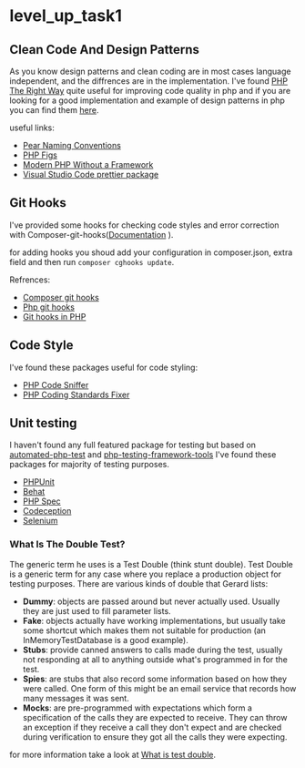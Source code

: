 # level_up_task1


## Clean Code And Design Patterns
As you know design patterns and clean coding are in most cases language independent, and the diffrences are in the implementation. I've found [PHP The Right Way](https://phptherightway.com) quite useful for improving code quality in php and if you are looking for a good implementation and example of design patterns in php you can find them [here](https://github.com/jupeter/clean-code-php).

useful links:
* [Pear Naming Conventions](https://pear.php.net/manual/en/standards.naming.php)
* [PHP Figs](https://www.php-fig.org/)
* [Modern PHP Without a Framework](https://kevinsmith.io/modern-php-without-a-framework)
* [Visual Studio Code prettier package](https://github.com/prettier/plugin-php)


## Git Hooks
I've provided some hooks for checking code styles and error correction with Composer-git-hooks([Documentation](https://github.com/BrainMaestro/composer-git-hooks)
).

for adding hooks you shoud add your configuration in composer.json, extra field and then run `composer cghooks update`.

Refrences:

* [Composer git hooks](https://github.com/BrainMaestro/composer-git-hooks)
* [Php git hooks](https://github.com/bruli/php-git-hooks)
* [Git hooks in PHP](https://carlosbuenosvinos.com/write-your-git-hooks-in-php-and-keep-them-under-git-control/)


## Code Style
I've found these packages useful for code styling:

* [PHP Code Sniffer](https://github.com/squizlabs/PHP_CodeSniffer)
* [PHP Coding Standards Fixer](https://cs.symfony.com/)

## Unit testing
I haven't found any full featured package for testing but based on
 [automated-php-test](https://www.hongkiat.com/blog/automated-php-test/) and
 [php-testing-framework-tools](https://www.softwaretestinghelp.com/php-testing-framework-tools/)
 I've found these packages for majority of testing purposes.

* [PHPUnit](https://phpunit.de/getting-started/phpunit-8.html)
* [Behat](https://docs.behat.org/en/latest/)
* [PHP Spec](http://www.phpspec.net/en/stable/)
* [Codeception](https://codeception.com/)
* [Selenium](https://selenium.dev/)

### What Is The Double Test?
The generic term he uses is a Test Double (think stunt double).
 Test Double is a generic term for any case where you replace a production object for testing purposes.
 There are various kinds of double that Gerard lists:

* **Dummy**: objects are passed around but never actually used. Usually they are just used to fill parameter lists.
* **Fake**: objects actually have working implementations, but usually take some shortcut which makes them not suitable for production (an InMemoryTestDatabase is a good example).
* **Stubs**: provide canned answers to calls made during the test, usually not responding at all to anything outside what's programmed in for the test.
* **Spies**: are stubs that also record some information based on how they were called. One form of this might be an email service that records how many messages it was sent.
* **Mocks**: are pre-programmed with expectations which form a specification of the calls they are expected to receive. They can throw an exception if they receive a call they don't expect and are checked during verification to ensure they got all the calls they were expecting.

for more information take a look at [What is test double](https://martinfowler.com/bliki/TestDouble.html).